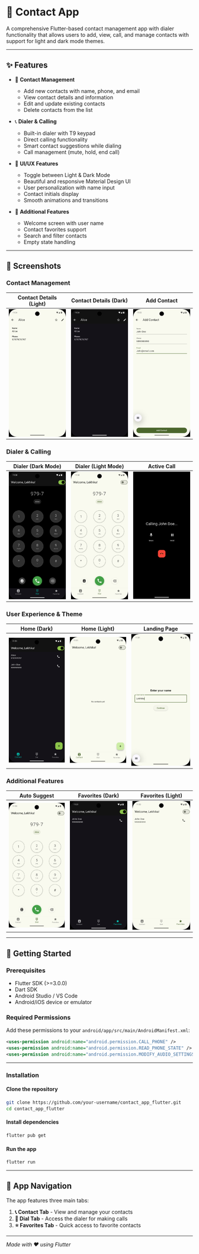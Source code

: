 # 📱 Contact App

A comprehensive Flutter-based contact management app with dialer functionality that allows users to add, view, call, and manage contacts with support for light and dark mode themes.

---

## ✨ Features

- 👤 **Contact Management**

  - Add new contacts with name, phone, and email
  - View contact details and information
  - Edit and update existing contacts
  - Delete contacts from the list

- 📞 **Dialer & Calling**

  - Built-in dialer with T9 keypad
  - Direct calling functionality
  - Smart contact suggestions while dialing
  - Call management (mute, hold, end call)

- 🎨 **UI/UX Features**

  - Toggle between Light & Dark Mode
  - Beautiful and responsive Material Design UI
  - User personalization with name input
  - Contact initials display
  - Smooth animations and transitions

- 🔧 **Additional Features**
  - Welcome screen with user name
  - Contact favorites support
  - Search and filter contacts
  - Empty state handling

---

## 📸 Screenshots

### Contact Management

|                    Contact Details (Light)                     |                    Contact Details (Dark)                    |                    Add Contact                     |
| :------------------------------------------------------------: | :----------------------------------------------------------: | :------------------------------------------------: |
| ![Contact Light](assets/screenshots/detail_page_lightmode.png) | ![Contact Dark](assets/screenshots/detail_page_darkmode.png) | ![Add Contact](assets/screenshots/add_contact.png) |

### Dialer & Calling

|                  Dialer (Dark Mode)                  |                   Dialer (Light Mode)                    |                    Active Call                    |
| :--------------------------------------------------: | :------------------------------------------------------: | :-----------------------------------------------: |
| ![Dialer Dark](assets/screenshots/darkmode_dial.png) | ![Dialer Light](assets/screenshots/dial_autosuggest.png) | ![Calling](assets/screenshots/calling_screen.png) |

### User Experience & Theme

|                    Home (Dark)                     |                     Home (Light)                     |                  Landing Page                   |
| :------------------------------------------------: | :--------------------------------------------------: | :---------------------------------------------: |
| ![Home Dark](assets/screenshots/home_darkmode.png) | ![Home Light](assets/screenshots/home_lightmode.png) | ![Landing](assets/screenshots/landing_page.png) |

### Additional Features

|                       Auto Suggest                       |                    Favorites (Dark)                    |                    Favorites (Light)                     |
| :------------------------------------------------------: | :----------------------------------------------------: | :------------------------------------------------------: |
| ![Auto Suggest](assets/screenshots/dial_autosuggest.png) | ![Favorites Dark](assets/screenshots/fav_darkmode.png) | ![Favorites Light](assets/screenshots/fav_lightmode.png) |

---

## 🚀 Getting Started

### Prerequisites

- Flutter SDK (>=3.0.0)
- Dart SDK
- Android Studio / VS Code
- Android/iOS device or emulator

### Required Permissions

Add these permissions to your `android/app/src/main/AndroidManifest.xml`:

```xml
<uses-permission android:name="android.permission.CALL_PHONE" />
<uses-permission android:name="android.permission.READ_PHONE_STATE" />
<uses-permission android:name="android.permission.MODIFY_AUDIO_SETTINGS" />
```

---

### Installation

#### Clone the repository

```bash
git clone https://github.com/your-username/contact_app_flutter.git
cd contact_app_flutter
```

#### Install dependencies

```bash
flutter pub get
```

#### Run the app

```bash
flutter run
```

---

## 📱 App Navigation

The app features three main tabs:

1. **📞 Contact Tab** - View and manage your contacts
2. **🔢 Dial Tab** - Access the dialer for making calls
3. **⭐ Favorites Tab** - Quick access to favorite contacts

---

_Made with ❤️ using Flutter_
